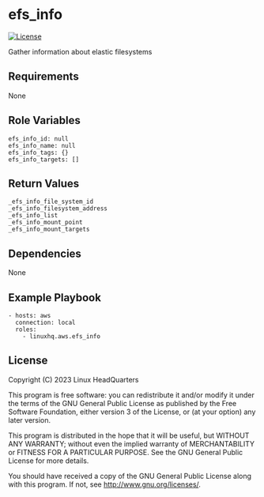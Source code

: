 # efs\_info

[![License](https://img.shields.io/badge/license-GPLv3-lightgreen)](https://www.gnu.org/licenses/gpl-3.0.en.html#license-text)

Gather information about elastic filesystems

## Requirements

None

## Role Variables

    efs_info_id: null
    efs_info_name: null
    efs_info_tags: {}
    efs_info_targets: []

## Return Values

    _efs_info_file_system_id
    _efs_info_filesystem_address
    _efs_info_list
    _efs_info_mount_point
    _efs_info_mount_targets

## Dependencies

None

## Example Playbook

    - hosts: aws
      connection: local
      roles:
        - linuxhq.aws.efs_info

## License

Copyright (C) 2023 Linux HeadQuarters

This program is free software: you can redistribute it and/or modify
it under the terms of the GNU General Public License as published by
the Free Software Foundation, either version 3 of the License, or
(at your option) any later version.

This program is distributed in the hope that it will be useful,
but WITHOUT ANY WARRANTY; without even the implied warranty of
MERCHANTABILITY or FITNESS FOR A PARTICULAR PURPOSE. See the
GNU General Public License for more details.

You should have received a copy of the GNU General Public License
along with this program. If not, see <http://www.gnu.org/licenses/>.
